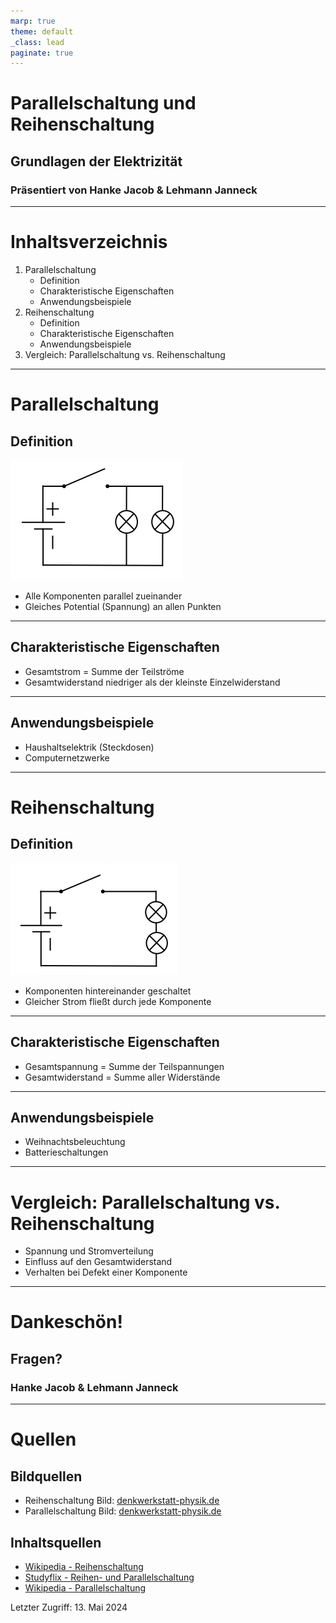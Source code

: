 ```yaml
---
marp: true
theme: default
_class: lead
paginate: true
---
```


# Parallelschaltung und Reihenschaltung
## Grundlagen der Elektrizität
### Präsentiert von Hanke Jacob & Lehmann Janneck

---

# Inhaltsverzeichnis
1. Parallelschaltung
    - Definition
    - Charakteristische Eigenschaften
    - Anwendungsbeispiele
2. Reihenschaltung
    - Definition
    - Charakteristische Eigenschaften
    - Anwendungsbeispiele
3. Vergleich: Parallelschaltung vs. Reihenschaltung

---

# Parallelschaltung
## Definition
![Parallel Circuit](parallelschaltung.png) <!-- Beispielbild -->
- Alle Komponenten parallel zueinander
- Gleiches Potential (Spannung) an allen Punkten

---

## Charakteristische Eigenschaften
- Gesamtstrom = Summe der Teilströme
- Gesamtwiderstand niedriger als der kleinste Einzelwiderstand

---

## Anwendungsbeispiele
- Haushaltselektrik (Steckdosen)
- Computernetzwerke

---

# Reihenschaltung
## Definition
![Series Circuit](reihenschaltung.png) <!-- Beispielbild -->
- Komponenten hintereinander geschaltet
- Gleicher Strom fließt durch jede Komponente

---

## Charakteristische Eigenschaften
- Gesamtspannung = Summe der Teilspannungen
- Gesamtwiderstand = Summe aller Widerstände

---

## Anwendungsbeispiele
- Weihnachtsbeleuchtung
- Batterieschaltungen

---

# Vergleich: Parallelschaltung vs. Reihenschaltung
- Spannung und Stromverteilung
- Einfluss auf den Gesamtwiderstand
- Verhalten bei Defekt einer Komponente

---

# Dankeschön!
## Fragen?
### Hanke Jacob & Lehmann Janneck

---

# Quellen

## Bildquellen
- Reihenschaltung Bild: [denkwerkstatt-physik.de](https://denkwerkstatt-physik.de/denkwerkstatt-physik/awk/w_reihenschaltung.html)
- Parallelschaltung Bild: [denkwerkstatt-physik.de](https://denkwerkstatt-physik.de/denkwerkstatt-physik/awk/w_parallelschaltung.html)  


## Inhaltsquellen
- [Wikipedia - Reihenschaltung](https://de.wikipedia.org/wiki/Reihenschaltung)
- [Studyflix - Reihen- und Parallelschaltung](https://studyflix.de/elektrotechnik/reihen-und-parallelschaltung-260)
- [Wikipedia - Parallelschaltung](https://de.wikipedia.org/wiki/Parallelschaltung)

Letzter Zugriff: 13. Mai 2024